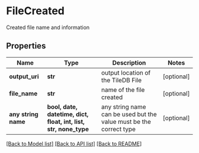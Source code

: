# FileCreated

Created file name and information

## Properties
Name | Type | Description | Notes
------------ | ------------- | ------------- | -------------
**output_uri** | **str** | output location of the TileDB File | [optional] 
**file_name** | **str** | name of the file created | [optional] 
**any string name** | **bool, date, datetime, dict, float, int, list, str, none_type** | any string name can be used but the value must be the correct type | [optional]

[[Back to Model list]](../README.md#documentation-for-models) [[Back to API list]](../README.md#documentation-for-api-endpoints) [[Back to README]](../README.md)


